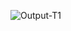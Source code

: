 ![Output-T1](https://github.com/saqlain918/F21-9255-Web-Programming-Course/assets/136235749/a3cc2819-4f5c-47bc-83f9-c40bee6efb78)
